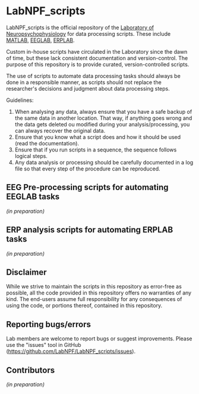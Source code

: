 # LabNPF_scripts

LabNPF_scripts is the official repository of the [Laboratory of Neuropsychophysiology](https://www.fpce.up.pt/labpsi) for data processing scripts. These include [MATLAB](https://www.mathworks.com/products/matlab.html), [EEGLAB](https://sccn.ucsd.edu/eeglab/index.php), [ERPLAB](https://erpinfo.org/erplab).

Custom in-house scripts have circulated in the Laboratory since the dawn of time, but these lack consistent documentation and version-control. The purpose of this repository is to provide curated, version-controlled scripts.

The use of scripts to automate data processing tasks should always be done in a responsible manner, as scripts should not replace the researcher's decisions and judgment about data processing steps. 

Guidelines:
  1. When analysing any data, always ensure that you have a safe backup of the same data in another location. That way, if anything goes wrong and the data gets deleted ou modified during your analysis/processing, you can always recover the original data.
  2. Ensure that you know what a script does and how it should be used (read the documentation).
  3. Ensure that if you run scripts in a sequence, the sequence follows logical steps.
  4. Any data analysis or processing should be carefully documented in a log file so that every step of the procedure can be reproduced.


## EEG Pre-processing scripts for automating EEGLAB tasks
*(in preparation)*


## ERP analysis scripts for automating ERPLAB tasks
*(in preparation)*


## Disclaimer
While we strive to maintain the scripts in this repository as error-free as possible, all the code provided in this repository offers no warranties of any kind. The end-users assume full responsibility for any consequences of using the code, or portions thereof, contained in this repository.


## Reporting bugs/errors
Lab members are welcome to report bugs or suggest improvements. Please use the "issues" tool in GitHub (https://github.com/LabNPF/LabNPF_scripts/issues).


## Contributors
*(in preparation)*

